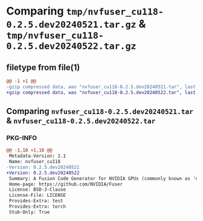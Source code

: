# Comparing `tmp/nvfuser_cu118-0.2.5.dev20240521.tar.gz` & `tmp/nvfuser_cu118-0.2.5.dev20240522.tar.gz`

## filetype from file(1)

```diff
@@ -1 +1 @@
-gzip compressed data, was "nvfuser_cu118-0.2.5.dev20240521.tar", last modified: Mon Apr  5 07:00:00 1993, max compression
+gzip compressed data, was "nvfuser_cu118-0.2.5.dev20240522.tar", last modified: Mon Apr  5 07:00:00 1993, max compression
```

## Comparing `nvfuser_cu118-0.2.5.dev20240521.tar` & `nvfuser_cu118-0.2.5.dev20240522.tar`

### PKG-INFO

```diff
@@ -1,10 +1,10 @@
 Metadata-Version: 2.1
 Name: nvfuser_cu118
-Version: 0.2.5.dev20240521
+Version: 0.2.5.dev20240522
 Summary: A Fusion Code Generator for NVIDIA GPUs (commonly known as 'nvFuser')
 Home-page: https://github.com/NVIDIA/Fuser
 License: BSD-3-Clause
 License-File: LICENSE
 Provides-Extra: test
 Provides-Extra: torch
 Stub-Only: True
```

